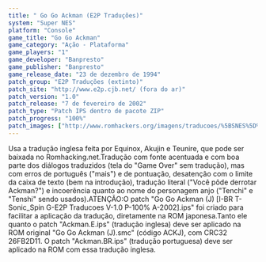 ```yaml
---
title: " Go Go Ackman (E2P Traduções)"
system: "Super NES"
platform: "Console"
game_title: "Go Go Ackman"
game_category: "Ação - Plataforma"
game_players: "1"
game_developer: "Banpresto"
game_publisher: "Banpresto"
game_release_date: "23 de dezembro de 1994"
patch_group: "E2P Traduções (extinto)"
patch_site: "http://www.e2p.cjb.net/ (fora do ar)"
patch_version: "1.0"
patch_release: "7 de fevereiro de 2002"
patch_type: "Patch IPS dentro de pacote ZIP"
patch_progress: "100%"
patch_images: ["http://www.romhackers.org/imagens/traducoes/%5BSNES%5D%20Go%20Go%20Ackman%20-%20E2P%20Traducoes%20-%201.png","http://www.romhackers.org/imagens/traducoes/%5BSNES%5D%20Go%20Go%20Ackman%20-%20E2P%20Traducoes%20-%202.png","http://www.romhackers.org/imagens/traducoes/%5BSNES%5D%20Go%20Go%20Ackman%20-%20E2P%20Traducoes%20-%203.png"]
---
```

Usa a tradução inglesa feita por Equinox, Akujin e Teunire, que pode ser baixada no Romhacking.net.Tradução com fonte acentuada e com boa parte dos diálogos traduzidos (tela do "Game Over" sem tradução), mas com erros de português ("mais") e de pontuação, desatenção com o limite da caixa de texto (bem na introdução), tradução literal ("Você pôde derrotar Ackman?") e incoerência quanto ao nome do personagem anjo ("Tenchi" e "Tenshi" sendo usados).ATENÇÃO:O patch "Go Go Ackman (J) [I-BR T-Sonic_Spin G-E2P Traducoes V-1.0 P-100% A-2002].ips" foi criado para facilitar a aplicação da tradução, diretamente na ROM japonesa.Tanto ele quanto o patch "Ackman.E.ips" (tradução inglesa) deve ser aplicado na ROM original "Go Go Ackman (J).smc" (código ACKJ), com CRC32 26FB2D11. O patch "Ackman.BR.ips" (tradução portuguesa) deve ser aplicado na ROM com essa tradução inglesa.